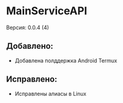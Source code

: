 # MainServiceAPI
Версия: 0.0.4 (4)
## Добавлено:
- Добавлена полддержка Android Termux
## Исправлено:
- Исправлены алиасы в Linux